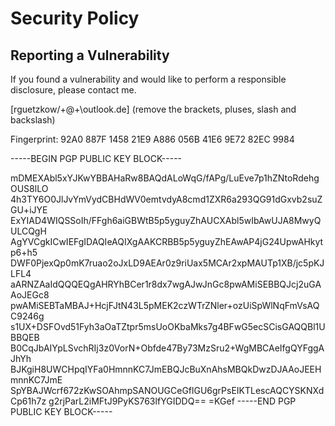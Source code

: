 # Security Policy

## Reporting a Vulnerability

If you found a vulnerability and would like to perform a responsible disclosure, please contact me.

[rguetzkow/+@+\outlook.de] (remove the brackets, pluses, slash and backslash)

Fingerprint: 92A0 887F 1458 21E9 A886 056B 41E6 9E72 82EC 9984

-----BEGIN PGP PUBLIC KEY BLOCK-----

mDMEXAbl5xYJKwYBBAHaRw8BAQdALoWqG/fAPg/LuEve7p1hZNtoRdehgOUS8lLO
4h3TY6O0JlJvYmVydCBHdWV0emtvdyA8cmd1ZXR6a293QG91dGxvb2suZGU+iJYE
ExYIAD4WIQSSoIh/FFgh6aiGBWtB5p5yguyZhAUCXAbl5wIbAwUJA8MwyQULCQgH
AgYVCgkICwIEFgIDAQIeAQIXgAAKCRBB5p5yguyZhEAwAP4jG24UpwAHkytp6+h5
DWF0PjexQp0mK7ruao2oJxLD9AEAr0z9riUax5MCAr2xpMAUTp1XB/jc5pKJLFL4
aARNZAaIdQQQEQgAHRYhBCer1r8dx7wgAJwJnGc8pwAMiSEBBQJcj2uGAAoJEGc8
pwAMiSEBTaMBAJ+HcjFJtN43L5pMEK2czWTrZNler+ozUiSpWlNqFmVsAQC9246g
s1UX+DSFOvd51Fyh3aOaTZtpr5msUoOKbaMks7g4BFwG5ecSCisGAQQBl1UBBQEB
B0CqJbAIYpLSvchRIj3z0VorN+Obfde47By73MzSru2+WgMBCAeIfgQYFggAJhYh
BJKgiH8UWCHpqIYFa0HmnnKC7JmEBQJcBuXnAhsMBQkDwzDJAAoJEEHmnnKC7JmE
SpYBAJWcrf672zKwSOAhmpSANOUGCeGflGU6grPsEIKTLescAQCYSKNXdCp61h7z
g2rjParL2iMFtJ9PyKS763lfYGIDDQ==
=KGef
-----END PGP PUBLIC KEY BLOCK-----
